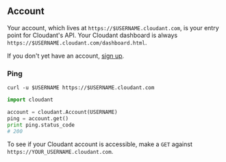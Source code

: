 ## Account

Your account, which lives at `https://$USERNAME.cloudant.com`, is your entry point for Cloudant's API. Your Cloudant dashboard is always `https://$USERNAME.cloudant.com/dashboard.html`.

If you don't yet have an account, [sign up](https://cloudant.com/sign-up/).

### Ping

```shell
curl -u $USERNAME https://$USERNAME.cloudant.com
```

```python
import cloudant

account = cloudant.Account(USERNAME)
ping = account.get()
print ping.status_code
# 200
```

To see if your Cloudant account is accessible, make a `GET` against `https://YOUR_USERNAME.cloudant.com`.
